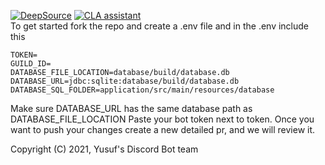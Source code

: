 [![DeepSource](https://deepsource.io/gh/YusufsDiscordbot/Yusuf-s-Moderation-Bot.svg/?label=active+issues&show_trend=true&token=reVj_TamzteXYDCyriSjz3v8)](https://deepsource.io/gh/YusufsDiscordbot/Yusuf-s-Moderation-Bot/?ref=repository-badge)
<a href="https://cla-assistant.io/YusufsDiscordbot/Yusuf-s-Moderation-Bot"><img src="https://cla-assistant.io/readme/badge/YusufsDiscordbot/Yusuf-s-Moderation-Bot" alt="CLA assistant" /></a>
<br>
To get started fork the repo and create a .env file and in the .env include this
```env
TOKEN=
GUILD_ID=
DATABASE_FILE_LOCATION=database/build/database.db
DATABASE_URL=jdbc:sqlite:database/build/database.db
DATABASE_SQL_FOLDER=application/src/main/resources/database
```
Make sure DATABASE_URL has the same database path as DATABASE_FILE_LOCATION
Paste your bot token next to token. 
Once you want to push your changes create a new detailed pr, and we will review it.

Copyright (C) 2021, Yusuf's Discord Bot team
    
